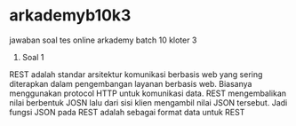 # arkademyb10k3
jawaban soal tes online arkademy batch 10 kloter 3

1. Soal 1

REST adalah standar arsitektur komunikasi berbasis web yang sering diterapkan dalam pengembangan layanan berbasis web. Biasanya menggunakan protocol HTTP untuk komunikasi data. REST mengembalikan nilai berbentuk JOSN lalu dari sisi klien mengambil nilai JSON tersebut. Jadi fungsi JSON pada REST adalah sebagai format data untuk REST
